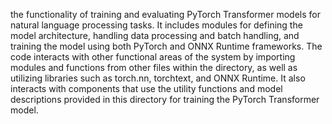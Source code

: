 the functionality of training and evaluating PyTorch Transformer models for natural language processing tasks. It includes modules for defining the model architecture, handling data processing and batch handling, and training the model using both PyTorch and ONNX Runtime frameworks. The code interacts with other functional areas of the system by importing modules and functions from other files within the directory, as well as utilizing libraries such as torch.nn, torchtext, and ONNX Runtime. It also interacts with components that use the utility functions and model descriptions provided in this directory for training the PyTorch Transformer model.